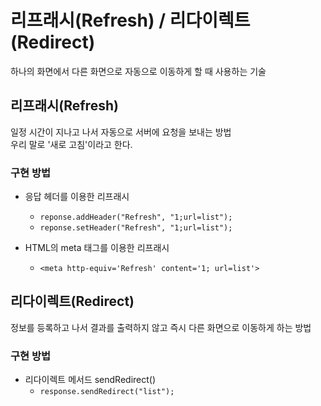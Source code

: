 # 리프래시(Refresh) / 리다이렉트(Redirect)

하나의 화면에서 다른 화면으로 자동으로 이동하게 할 때 사용하는 기술 <br>

## 리프래시(Refresh)

일정 시간이 지나고 나서 자동으로 서버에 요청을 보내는 방법 <br>
우리 말로 '새로 고침'이라고 한다.

### 구현 방법

- 응답 헤더를 이용한 리프래시

  - `reponse.addHeader("Refresh", "1;url=list");`
  - `reponse.setHeader("Refresh", "1;url=list");`

- HTML의 meta 태그를 이용한 리프래시
  - `<meta http-equiv='Refresh' content='1; url=list'>` <br>

## 리다이렉트(Redirect)

정보를 등록하고 나서 결과를 출력하지 않고 즉시 다른 화면으로 이동하게 하는 방법

### 구현 방법

- 리다이렉트 메서드 sendRedirect()
  - `response.sendRedirect("list");`
